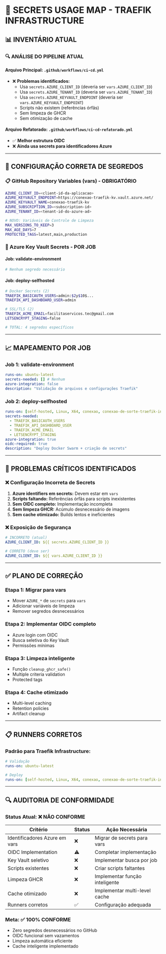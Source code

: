 # 🔐 **SECRETS USAGE MAP - TRAEFIK INFRASTRUCTURE**

## 📊 **INVENTÁRIO ATUAL**

### **🔍 ANÁLISE DO PIPELINE ATUAL**

#### **Arquivo Principal:** `.github/workflows/ci-cd.yml`
- ❌ **Problemas identificados:**
  - Usa `secrets.AZURE_CLIENT_ID` (deveria ser `vars.AZURE_CLIENT_ID`)
  - Usa `secrets.AZURE_TENANT_ID` (deveria ser `vars.AZURE_TENANT_ID`)
  - Usa `secrets.AZURE_KEYVAULT_ENDPOINT` (deveria ser `vars.AZURE_KEYVAULT_ENDPOINT`)
  - Scripts não existem (referências órfãs)
  - Sem limpeza de GHCR
  - Sem otimização de cache

#### **Arquivo Refatorado:** `.github/workflows/ci-cd-refatorado.yml`
- ✅ **Melhor estrutura OIDC**
- ❌ **Ainda usa secrets para identificadores Azure**

---

## 🎯 **CONFIGURAÇÃO CORRETA DE SEGREDOS**

### **📋 GitHub Repository Variables (vars) - OBRIGATÓRIO**
```bash
AZURE_CLIENT_ID=<client-id-da-aplicacao>
AZURE_KEYVAULT_ENDPOINT=https://conexao-traefik-kv.vault.azure.net/
AZURE_KEYVAULT_NAME=conexao-traefik-kv
AZURE_SUBSCRIPTION_ID=<subscription-id>
AZURE_TENANT_ID=<tenant-id-do-azure-ad>

# NOVO: Variáveis de Controle de Limpeza
MAX_VERSIONS_TO_KEEP=3
MAX_AGE_DAYS=7
PROTECTED_TAGS=latest,main,production
```

### **🔐 Azure Key Vault Secrets - POR JOB**

#### **Job: validate-environment**
```bash
# Nenhum segredo necessário
```

#### **Job: deploy-selfhosted**
```bash
# Docker Secrets (2)
TRAEFIK_BASICAUTH_USERS=admin:$2y$10$...
TRAEFIK_API_DASHBOARD_USER=admin

# SSL/TLS (2)
TRAEFIK_ACME_EMAIL=facilitaservicos.tec@gmail.com
LETSENCRYPT_STAGING=false

# TOTAL: 4 segredos específicos
```

---

## 📈 **MAPEAMENTO POR JOB**

### **Job 1: validate-environment**
```yaml
runs-on: ubuntu-latest
secrets-needed: [] # Nenhum
azure-integration: false
description: "Validação de arquivos e configurações Traefik"
```

### **Job 2: deploy-selfhosted**
```yaml
runs-on: [self-hosted, Linux, X64, conexao, conexao-de-sorte-traefik-infraestrutura]
secrets-needed:
  - TRAEFIK_BASICAUTH_USERS
  - TRAEFIK_API_DASHBOARD_USER
  - TRAEFIK_ACME_EMAIL
  - LETSENCRYPT_STAGING
azure-integration: true
oidc-required: true
description: "Deploy Docker Swarm + criação de secrets"
```

---

## 🚨 **PROBLEMAS CRÍTICOS IDENTIFICADOS**

### **❌ Configuração Incorreta de Secrets**
1. **Azure identifiers em secrets:** Devem estar em `vars`
2. **Scripts faltando:** Referências órfãs para scripts inexistentes
3. **Sem OIDC completo:** Implementação incompleta
4. **Sem limpeza GHCR:** Acúmulo desnecessário de imagens
5. **Sem cache otimizado:** Builds lentos e ineficientes

### **❌ Exposição de Segurança**
```yaml
# INCORRETO (atual)
AZURE_CLIENT_ID: ${{ secrets.AZURE_CLIENT_ID }}

# CORRETO (deve ser)
AZURE_CLIENT_ID: ${{ vars.AZURE_CLIENT_ID }}
```

---

## ✅ **PLANO DE CORREÇÃO**

### **Etapa 1: Migrar para vars**
- Mover `AZURE_*` de `secrets` para `vars`
- Adicionar variáveis de limpeza
- Remover segredos desnecessários

### **Etapa 2: Implementar OIDC completo**
- Azure login com OIDC
- Busca seletiva do Key Vault
- Permissões mínimas

### **Etapa 3: Limpeza inteligente**
- Função `cleanup_ghcr_safe()`
- Multiple criteria validation
- Protected tags

### **Etapa 4: Cache otimizado**
- Multi-level caching
- Retention policies
- Artifact cleanup

---

## 📋 **RUNNERS CORRETOS**

### **Padrão para Traefik Infrastructure:**
```yaml
# Validação
runs-on: ubuntu-latest

# Deploy
runs-on: [self-hosted, Linux, X64, conexao, conexao-de-sorte-traefik-infraestrutura]
```

---

## 🔍 **AUDITORIA DE CONFORMIDADE**

### **Status Atual: ❌ NÃO CONFORME**

| Critério | Status | Ação Necessária |
|----------|--------|-----------------|
| Identificadores Azure em vars | ❌ | Migrar de secrets para vars |
| OIDC Implementation | ⚠️ | Completar implementação |
| Key Vault seletivo | ❌ | Implementar busca por job |
| Scripts existentes | ❌ | Criar scripts faltantes |
| Limpeza GHCR | ❌ | Implementar função inteligente |
| Cache otimizado | ❌ | Implementar multi-level cache |
| Runners corretos | ✅ | Configuração adequada |

### **Meta: ✅ 100% CONFORME**
- Zero segredos desnecessários no GitHub
- OIDC funcional sem vazamentos
- Limpeza automática eficiente
- Cache inteligente implementado